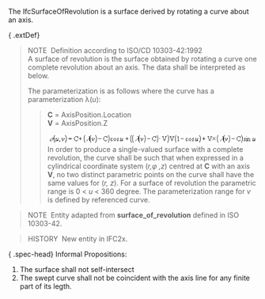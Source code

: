 ﻿The IfcSurfaceOfRevolution is a surface derived by rotating a curve about an axis.

{ .extDef}
> NOTE&nbsp; Definition according to ISO/CD 10303-42:1992  
> A surface of revolution is the surface obtained by rotating a curve one complete revolution about an axis. The data shall be interpreted as below.  
>   
> The parameterization is as follows where the curve has a parameterization &lambda;(_u_): 
>> **C** = AxisPosition.Location  
>> **V** = AxisPosition.Z
>> 
>> ![Image](../../../../../../figures/ifcsurfaceofresolution-math1.gif)
>  In order to produce a single-valued surface with a complete revolution, the curve shall be such that when expressed in a cylindrical coordinate system (_r,&phi; ,z_) centred at **C** with an axis **V**, no two distinct parametric points on the curve shall have the same values for (_r, z_). For a surface of revolution the parametric range is 0 &lt; _u_ &lt; 360 degree. The parameterization range for _v_ is defined by referenced curve.

> NOTE&nbsp; Entity adapted from **surface_of_revolution** defined in ISO 10303-42.

> HISTORY&nbsp; New entity in IFC2x.

{ .spec-head}
Informal Propositions:

1. The surface shall not self-intersect
2. The swept curve shall not be coincident with the axis line for any finite part of its legth.